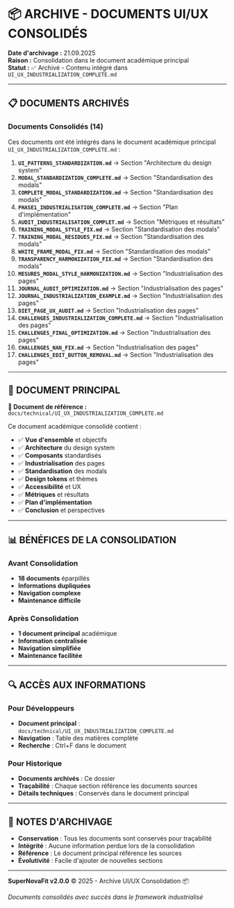 # 📦 ARCHIVE - DOCUMENTS UI/UX CONSOLIDÉS

**Date d'archivage :** 21.09.2025  
**Raison :** Consolidation dans le document académique principal  
**Statut :** ✅ Archivé - Contenu intégré dans `UI_UX_INDUSTRIALIZATION_COMPLETE.md`

---

## 📋 **DOCUMENTS ARCHIVÉS**

### **Documents Consolidés (14)**

Ces documents ont été intégrés dans le document académique principal `UI_UX_INDUSTRIALIZATION_COMPLETE.md` :

1. **`UI_PATTERNS_STANDARDIZATION.md`** → Section "Architecture du design system"
2. **`MODAL_STANDARDIZATION_COMPLETE.md`** → Section "Standardisation des modals"
3. **`COMPLETE_MODAL_STANDARDIZATION.md`** → Section "Standardisation des modals"
4. **`PHASE1_INDUSTRIALISATION_COMPLETE.md`** → Section "Plan d'implémentation"
5. **`AUDIT_INDUSTRIALISATION_COMPLET.md`** → Section "Métriques et résultats"
6. **`TRAINING_MODAL_STYLE_FIX.md`** → Section "Standardisation des modals"
7. **`TRAINING_MODAL_RESIDUES_FIX.md`** → Section "Standardisation des modals"
8. **`WHITE_FRAME_MODAL_FIX.md`** → Section "Standardisation des modals"
9. **`TRANSPARENCY_HARMONIZATION_FIX.md`** → Section "Standardisation des modals"
10. **`MESURES_MODAL_STYLE_HARMONIZATION.md`** → Section "Industrialisation des pages"
11. **`JOURNAL_AUDIT_OPTIMIZATION.md`** → Section "Industrialisation des pages"
12. **`JOURNAL_INDUSTRIALIZATION_EXAMPLE.md`** → Section "Industrialisation des pages"
13. **`DIET_PAGE_UX_AUDIT.md`** → Section "Industrialisation des pages"
14. **`CHALLENGES_INDUSTRIALIZATION_COMPLETE.md`** → Section "Industrialisation des pages"
15. **`CHALLENGES_FINAL_OPTIMIZATION.md`** → Section "Industrialisation des pages"
16. **`CHALLENGES_NAN_FIX.md`** → Section "Industrialisation des pages"
17. **`CHALLENGES_EDIT_BUTTON_REMOVAL.md`** → Section "Industrialisation des pages"

---

## 🎯 **DOCUMENT PRINCIPAL**

**📖 Document de référence :** `docs/technical/UI_UX_INDUSTRIALIZATION_COMPLETE.md`

Ce document académique consolidé contient :

- ✅ **Vue d'ensemble** et objectifs
- ✅ **Architecture** du design system
- ✅ **Composants** standardisés
- ✅ **Industrialisation** des pages
- ✅ **Standardisation** des modals
- ✅ **Design tokens** et thèmes
- ✅ **Accessibilité** et UX
- ✅ **Métriques** et résultats
- ✅ **Plan d'implémentation**
- ✅ **Conclusion** et perspectives

---

## 📊 **BÉNÉFICES DE LA CONSOLIDATION**

### **Avant Consolidation**

- **18 documents** éparpillés
- **Informations dupliquées**
- **Navigation complexe**
- **Maintenance difficile**

### **Après Consolidation**

- **1 document principal** académique
- **Information centralisée**
- **Navigation simplifiée**
- **Maintenance facilitée**

---

## 🔍 **ACCÈS AUX INFORMATIONS**

### **Pour Développeurs**

- **Document principal** : `docs/technical/UI_UX_INDUSTRIALIZATION_COMPLETE.md`
- **Navigation** : Table des matières complète
- **Recherche** : Ctrl+F dans le document

### **Pour Historique**

- **Documents archivés** : Ce dossier
- **Traçabilité** : Chaque section référence les documents sources
- **Détails techniques** : Conservés dans le document principal

---

## 📝 **NOTES D'ARCHIVAGE**

- **Conservation** : Tous les documents sont conservés pour traçabilité
- **Intégrité** : Aucune information perdue lors de la consolidation
- **Référence** : Le document principal référence les sources
- **Évolutivité** : Facile d'ajouter de nouvelles sections

---

**SuperNovaFit v2.0.0** © 2025 - Archive UI/UX Consolidation 📦

_Documents consolidés avec succès dans le framework industrialisé_
